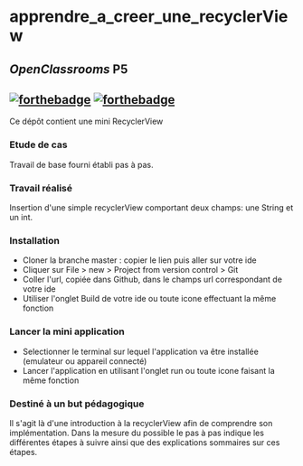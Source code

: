 # apprendre_a_creer_une_recyclerView
## _OpenClassrooms_ P5
[![forthebadge](https://forthebadge.com/images/badges/made-with-java.svg)](https://forthebadge.com) [![forthebadge](https://forthebadge.com/images/badges/built-for-android.svg)](https://forthebadge.com)
----------
Ce dépôt contient une mini RecyclerView

### Etude de cas  
Travail de base fourni établi pas à pas.

### Travail réalisé
Insertion d'une simple recyclerView comportant deux champs: une String et un int.

### Installation
* Cloner la branche master : copier le lien puis aller sur votre ide  
* Cliquer sur File > new > Project from version control > Git  
* Coller l'url, copiée dans Github, dans le champs url correspondant de votre ide  
* Utiliser l'onglet Build de votre ide ou toute icone effectuant la même fonction  

### Lancer la mini application  
* Selectionner le terminal sur lequel l'application va être installée (emulateur ou appareil connecté)
* Lancer l'application en utilisant l'onglet run ou toute icone faisant la même fonction

### Destiné à un but pédagogique
Il s'agit là d'une introduction à la recyclerView afin de comprendre son implémentation.
Dans la mesure du possible le pas à pas indique les différentes étapes à suivre ainsi que des explications sommaires sur ces étapes.

